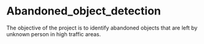 # Abandoned_object_detection
The objective of the project is to identify abandoned objects that are left by unknown person in high traffic areas.
